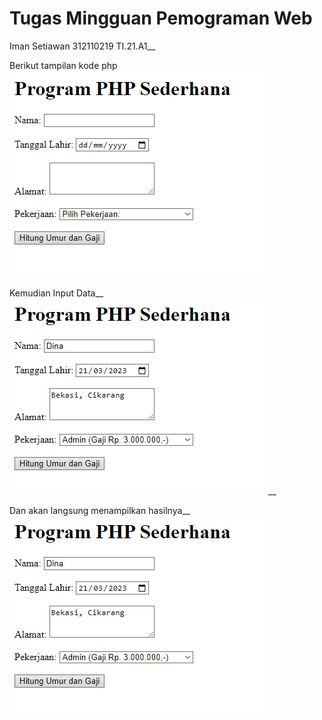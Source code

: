 # Tugas Mingguan Pemograman Web
Iman Setiawan
312110219
TI.21.A1__

Berikut tampilan kode php<br/>
![alt text](img/ss1.png)<br/>

Kemudian Input Data__
![alt text](img/ss2.png)__

Dan akan langsung menampilkan hasilnya__
![alt text](img/ss2.png)


